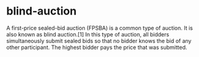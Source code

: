 # blind-auction
A first-price sealed-bid auction (FPSBA) is a common type of auction. It is also known as blind auction.[1] In this type of auction, all bidders simultaneously submit sealed bids so that no bidder knows the bid of any other participant. The highest bidder pays the price that was submitted.
